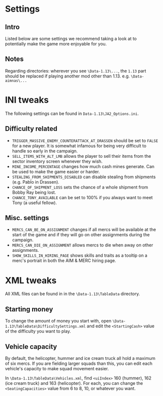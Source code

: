 # Settings
## Intro
Listed below are some settings we recommend taking a look at to potentially make the game more enjoyable for you.

## Notes
Regarding directories: wherever you see `\Data-1.13\...`, the `1.13` part should be replaced if playing another mod other than 1.13. e.g. `\Data-aimnas\...`


# INI tweaks
The following settings can be found in `Data-1.13\JA2_Options.ini`.

## Difficulty related
- `TRIGGER_MASSIVE_ENEMY_COUNTERATTACK_AT_DRASSEN` should be set to `FALSE` for a new player. It is somewhat infamous for being very difficult to handle so early in the campaign.
- `SELL_ITEMS_WITH_ALT_LMB` allows the player to sell their items from the sector inventory screen whenever they wish.
- `MINE_INCOME_PERCENTAGE` changes how much cash mines generate. Can be used to make the game easier or harder.
- `STEALING_FROM_SHIPMENTS_DISABLED` can disable stealing from shipments (e.g. Pablo in Drassen).
- `CHANCE_OF_SHIPMENT_LOSS` sets the chance of a whole shipment from Bobby Ray being lost.
- `CHANCE_TONY_AVAILABLE` can be set to 100% if you always want to meet Tony (a useful fellow).

## Misc. settings
- `MERCS_CAN_BE_ON_ASSIGNMENT` changes if all mercs will be available at the start of the game and if they will go on other assignments during the campaign.
- `MERCS_CAN_DIE_ON_ASSIGNMENT` allows mercs to die when away on other assignments.
- `SHOW_SKILLS_IN_HIRING_PAGE` shows skills and traits as a tooltip on a merc's portrait in both the AIM & MERC hiring page.


# XML tweaks
All XML files can be found in in the `\Data-1.13\TableData` directory.

## Starting money
To change the amount of money you start with, open `\Data-1.13\TableData\DifficultySettings.xml` and edit the `<StartingCash>` value of the difficulty you want to play.

## Vehicle capacity
By default, the helicopter, hummer and ice cream truck all hold a maximum of six mercs. If you are fielding larger squads than this, you can edit each vehicle's capacity to make squad movement easier.

In `\Data-1.13\TableData\Vehicles.xml`, find `<uiIndex>` 160 (hummer), 162 (ice cream truck) and 163 (helicopter). For each, you can change the `<SeatingCapacities>` value from 6 to 8, 10, or whatever you want.
